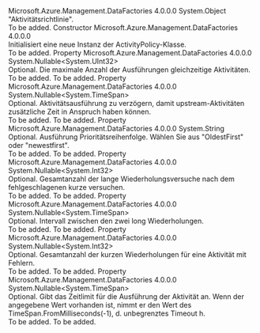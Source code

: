 <Type Name="ActivityPolicy" FullName="Microsoft.Azure.Management.DataFactories.Common.Models.ActivityPolicy">
  <TypeSignature Language="C#" Value="public class ActivityPolicy" />
  <TypeSignature Language="ILAsm" Value=".class public auto ansi beforefieldinit ActivityPolicy extends System.Object" />
  <TypeSignature Language="DocId" Value="T:Microsoft.Azure.Management.DataFactories.Common.Models.ActivityPolicy" />
  <TypeSignature Language="VB.NET" Value="Public Class ActivityPolicy" />
  <TypeSignature Language="F#" Value="type ActivityPolicy = class" />
  <AssemblyInfo>
    <AssemblyName>Microsoft.Azure.Management.DataFactories</AssemblyName>
    <AssemblyVersion>4.0.0.0</AssemblyVersion>
  </AssemblyInfo>
  <Base>
    <BaseTypeName>System.Object</BaseTypeName>
  </Base>
  <Interfaces />
  <Docs>
    <summary>
            "Aktivitätsrichtlinie".
            </summary>
    <remarks>To be added.</remarks>
  </Docs>
  <Members>
    <Member MemberName=".ctor">
      <MemberSignature Language="C#" Value="public ActivityPolicy ();" />
      <MemberSignature Language="ILAsm" Value=".method public hidebysig specialname rtspecialname instance void .ctor() cil managed" />
      <MemberSignature Language="DocId" Value="M:Microsoft.Azure.Management.DataFactories.Common.Models.ActivityPolicy.#ctor" />
      <MemberSignature Language="VB.NET" Value="Public Sub New ()" />
      <MemberType>Constructor</MemberType>
      <AssemblyInfo>
        <AssemblyName>Microsoft.Azure.Management.DataFactories</AssemblyName>
        <AssemblyVersion>4.0.0.0</AssemblyVersion>
      </AssemblyInfo>
      <Parameters />
      <Docs>
        <summary>
            Initialisiert eine neue Instanz der ActivityPolicy-Klasse.
            </summary>
        <remarks>To be added.</remarks>
      </Docs>
    </Member>
    <Member MemberName="Concurrency">
      <MemberSignature Language="C#" Value="public Nullable&lt;uint&gt; Concurrency { get; set; }" />
      <MemberSignature Language="ILAsm" Value=".property instance valuetype System.Nullable`1&lt;unsigned int32&gt; Concurrency" />
      <MemberSignature Language="DocId" Value="P:Microsoft.Azure.Management.DataFactories.Common.Models.ActivityPolicy.Concurrency" />
      <MemberSignature Language="VB.NET" Value="Public Property Concurrency As Nullable(Of UInteger)" />
      <MemberSignature Language="F#" Value="member this.Concurrency : Nullable&lt;uint32&gt; with get, set" Usage="Microsoft.Azure.Management.DataFactories.Common.Models.ActivityPolicy.Concurrency" />
      <MemberType>Property</MemberType>
      <AssemblyInfo>
        <AssemblyName>Microsoft.Azure.Management.DataFactories</AssemblyName>
        <AssemblyVersion>4.0.0.0</AssemblyVersion>
      </AssemblyInfo>
      <ReturnValue>
        <ReturnType>System.Nullable&lt;System.UInt32&gt;</ReturnType>
      </ReturnValue>
      <Docs>
        <summary>
            Optional. Die maximale Anzahl der Ausführungen gleichzeitige Aktivitäten.
            </summary>
        <value>To be added.</value>
        <remarks>To be added.</remarks>
      </Docs>
    </Member>
    <Member MemberName="Delay">
      <MemberSignature Language="C#" Value="public Nullable&lt;TimeSpan&gt; Delay { get; set; }" />
      <MemberSignature Language="ILAsm" Value=".property instance valuetype System.Nullable`1&lt;valuetype System.TimeSpan&gt; Delay" />
      <MemberSignature Language="DocId" Value="P:Microsoft.Azure.Management.DataFactories.Common.Models.ActivityPolicy.Delay" />
      <MemberSignature Language="VB.NET" Value="Public Property Delay As Nullable(Of TimeSpan)" />
      <MemberSignature Language="F#" Value="member this.Delay : Nullable&lt;TimeSpan&gt; with get, set" Usage="Microsoft.Azure.Management.DataFactories.Common.Models.ActivityPolicy.Delay" />
      <MemberType>Property</MemberType>
      <AssemblyInfo>
        <AssemblyName>Microsoft.Azure.Management.DataFactories</AssemblyName>
        <AssemblyVersion>4.0.0.0</AssemblyVersion>
      </AssemblyInfo>
      <ReturnValue>
        <ReturnType>System.Nullable&lt;System.TimeSpan&gt;</ReturnType>
      </ReturnValue>
      <Docs>
        <summary>
            Optional. Aktivitätsausführung zu verzögern, damit upstream-Aktivitäten zusätzliche Zeit in Anspruch haben können.
            </summary>
        <value>To be added.</value>
        <remarks>To be added.</remarks>
      </Docs>
    </Member>
    <Member MemberName="ExecutionPriorityOrder">
      <MemberSignature Language="C#" Value="public string ExecutionPriorityOrder { get; set; }" />
      <MemberSignature Language="ILAsm" Value=".property instance string ExecutionPriorityOrder" />
      <MemberSignature Language="DocId" Value="P:Microsoft.Azure.Management.DataFactories.Common.Models.ActivityPolicy.ExecutionPriorityOrder" />
      <MemberSignature Language="VB.NET" Value="Public Property ExecutionPriorityOrder As String" />
      <MemberSignature Language="F#" Value="member this.ExecutionPriorityOrder : string with get, set" Usage="Microsoft.Azure.Management.DataFactories.Common.Models.ActivityPolicy.ExecutionPriorityOrder" />
      <MemberType>Property</MemberType>
      <AssemblyInfo>
        <AssemblyName>Microsoft.Azure.Management.DataFactories</AssemblyName>
        <AssemblyVersion>4.0.0.0</AssemblyVersion>
      </AssemblyInfo>
      <ReturnValue>
        <ReturnType>System.String</ReturnType>
      </ReturnValue>
      <Docs>
        <summary>
            Optional. Ausführung Prioritätsreihenfolge.  Wählen Sie aus "OldestFirst" oder "newestfirst".
            </summary>
        <value>To be added.</value>
        <remarks>To be added.</remarks>
      </Docs>
    </Member>
    <Member MemberName="LongRetry">
      <MemberSignature Language="C#" Value="public Nullable&lt;int&gt; LongRetry { get; set; }" />
      <MemberSignature Language="ILAsm" Value=".property instance valuetype System.Nullable`1&lt;int32&gt; LongRetry" />
      <MemberSignature Language="DocId" Value="P:Microsoft.Azure.Management.DataFactories.Common.Models.ActivityPolicy.LongRetry" />
      <MemberSignature Language="VB.NET" Value="Public Property LongRetry As Nullable(Of Integer)" />
      <MemberSignature Language="F#" Value="member this.LongRetry : Nullable&lt;int&gt; with get, set" Usage="Microsoft.Azure.Management.DataFactories.Common.Models.ActivityPolicy.LongRetry" />
      <MemberType>Property</MemberType>
      <AssemblyInfo>
        <AssemblyName>Microsoft.Azure.Management.DataFactories</AssemblyName>
        <AssemblyVersion>4.0.0.0</AssemblyVersion>
      </AssemblyInfo>
      <ReturnValue>
        <ReturnType>System.Nullable&lt;System.Int32&gt;</ReturnType>
      </ReturnValue>
      <Docs>
        <summary>
            Optional. Gesamtanzahl der lange Wiederholungsversuche nach dem fehlgeschlagenen kurze versuchen.
            </summary>
        <value>To be added.</value>
        <remarks>To be added.</remarks>
      </Docs>
    </Member>
    <Member MemberName="LongRetryInterval">
      <MemberSignature Language="C#" Value="public Nullable&lt;TimeSpan&gt; LongRetryInterval { get; set; }" />
      <MemberSignature Language="ILAsm" Value=".property instance valuetype System.Nullable`1&lt;valuetype System.TimeSpan&gt; LongRetryInterval" />
      <MemberSignature Language="DocId" Value="P:Microsoft.Azure.Management.DataFactories.Common.Models.ActivityPolicy.LongRetryInterval" />
      <MemberSignature Language="VB.NET" Value="Public Property LongRetryInterval As Nullable(Of TimeSpan)" />
      <MemberSignature Language="F#" Value="member this.LongRetryInterval : Nullable&lt;TimeSpan&gt; with get, set" Usage="Microsoft.Azure.Management.DataFactories.Common.Models.ActivityPolicy.LongRetryInterval" />
      <MemberType>Property</MemberType>
      <AssemblyInfo>
        <AssemblyName>Microsoft.Azure.Management.DataFactories</AssemblyName>
        <AssemblyVersion>4.0.0.0</AssemblyVersion>
      </AssemblyInfo>
      <ReturnValue>
        <ReturnType>System.Nullable&lt;System.TimeSpan&gt;</ReturnType>
      </ReturnValue>
      <Docs>
        <summary>
            Optional. Intervall zwischen den zwei long Wiederholungen.
            </summary>
        <value>To be added.</value>
        <remarks>To be added.</remarks>
      </Docs>
    </Member>
    <Member MemberName="Retry">
      <MemberSignature Language="C#" Value="public Nullable&lt;int&gt; Retry { get; set; }" />
      <MemberSignature Language="ILAsm" Value=".property instance valuetype System.Nullable`1&lt;int32&gt; Retry" />
      <MemberSignature Language="DocId" Value="P:Microsoft.Azure.Management.DataFactories.Common.Models.ActivityPolicy.Retry" />
      <MemberSignature Language="VB.NET" Value="Public Property Retry As Nullable(Of Integer)" />
      <MemberSignature Language="F#" Value="member this.Retry : Nullable&lt;int&gt; with get, set" Usage="Microsoft.Azure.Management.DataFactories.Common.Models.ActivityPolicy.Retry" />
      <MemberType>Property</MemberType>
      <AssemblyInfo>
        <AssemblyName>Microsoft.Azure.Management.DataFactories</AssemblyName>
        <AssemblyVersion>4.0.0.0</AssemblyVersion>
      </AssemblyInfo>
      <ReturnValue>
        <ReturnType>System.Nullable&lt;System.Int32&gt;</ReturnType>
      </ReturnValue>
      <Docs>
        <summary>
            Optional. Gesamtanzahl der kurzen Wiederholungen für eine Aktivität mit Fehlern.
            </summary>
        <value>To be added.</value>
        <remarks>To be added.</remarks>
      </Docs>
    </Member>
    <Member MemberName="Timeout">
      <MemberSignature Language="C#" Value="public Nullable&lt;TimeSpan&gt; Timeout { get; set; }" />
      <MemberSignature Language="ILAsm" Value=".property instance valuetype System.Nullable`1&lt;valuetype System.TimeSpan&gt; Timeout" />
      <MemberSignature Language="DocId" Value="P:Microsoft.Azure.Management.DataFactories.Common.Models.ActivityPolicy.Timeout" />
      <MemberSignature Language="VB.NET" Value="Public Property Timeout As Nullable(Of TimeSpan)" />
      <MemberSignature Language="F#" Value="member this.Timeout : Nullable&lt;TimeSpan&gt; with get, set" Usage="Microsoft.Azure.Management.DataFactories.Common.Models.ActivityPolicy.Timeout" />
      <MemberType>Property</MemberType>
      <AssemblyInfo>
        <AssemblyName>Microsoft.Azure.Management.DataFactories</AssemblyName>
        <AssemblyVersion>4.0.0.0</AssemblyVersion>
      </AssemblyInfo>
      <ReturnValue>
        <ReturnType>System.Nullable&lt;System.TimeSpan&gt;</ReturnType>
      </ReturnValue>
      <Docs>
        <summary>
            Optional. Gibt das Zeitlimit für die Ausführung der Aktivität an. Wenn der angegebene Wert vorhanden ist, nimmt er den Wert des TimeSpan.FromMilliseconds(-1), d. unbegrenztes Timeout h.
            </summary>
        <value>To be added.</value>
        <remarks>To be added.</remarks>
      </Docs>
    </Member>
  </Members>
</Type>
